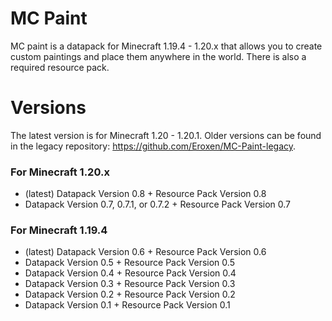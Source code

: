 # MC Paint
MC paint is a datapack for Minecraft 1.19.4 - 1.20.x that allows you to create custom paintings and place them anywhere in the world. There is also a required resource pack.

# Versions
The latest version is for Minecraft 1.20 - 1.20.1. Older versions can be found in the legacy repository: https://github.com/Eroxen/MC-Paint-legacy.

### For Minecraft 1.20.x
- (latest) Datapack Version 0.8 + Resource Pack Version 0.8
- Datapack Version 0.7, 0.7.1, or 0.7.2 + Resource Pack Version 0.7
### For Minecraft 1.19.4
- (latest) Datapack Version 0.6 + Resource Pack Version 0.6
- Datapack Version 0.5 + Resource Pack Version 0.5
- Datapack Version 0.4 + Resource Pack Version 0.4
- Datapack Version 0.3 + Resource Pack Version 0.3
- Datapack Version 0.2 + Resource Pack Version 0.2
- Datapack Version 0.1 + Resource Pack Version 0.1
